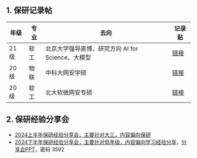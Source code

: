 ## 1. 保研记录帖

| 年级  | 专业  | 去向                              | 记录贴                                          |
| --- | --- | ------------------------------- | -------------------------------------------- |
| 21 级 | 软工  | 北京大学强导直博，研究方向 AI for Science、大模型 | [链接](https://zhuanlan.zhihu.com/p/904260468) |
| 20 级 | 物联  | 中科大网安学硕                         | [链接](https://wyqz.top/p/2802848655.html)     |
| 20 级 | 软工  | 北大软微网安专硕                        | [链接](https://zhuanlan.zhihu.com/p/672033812) |

## 2. 保研经验分享会

 - [2024上半年保研经验分享会，主要针对大三，内容偏向保研](https://meeting.tencent.com/v2/cloud-record/share?id=a0aa9362-c1d8-47b4-b688-c2a94ab6d8d2&from=3&record_type=2&is-single=true)
 - [2024下半年保研经验分享会，主要针对低年级，内容偏向学习经验分享](https://meeting.tencent.com/crm/N1avpdMNbb)，[分享会PPT](https://wwhb.lanzn.com/iEdIa2czabbc)，密码 3592